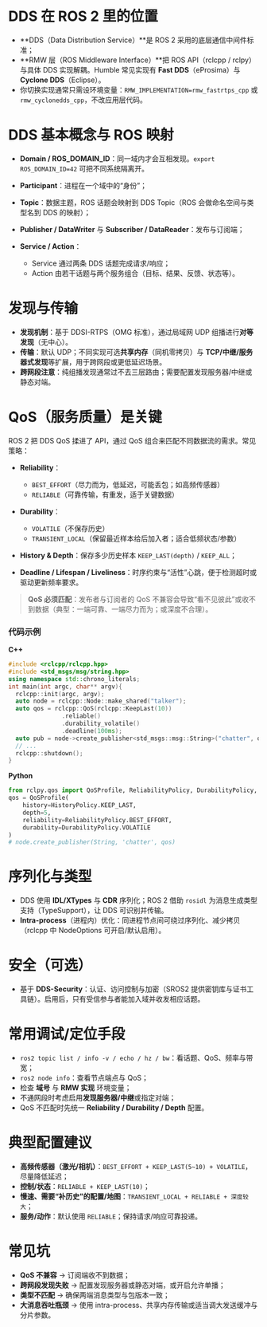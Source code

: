# DDS 在 ROS 2 里的位置

* \*\*DDS（Data Distribution Service）\*\*是 ROS 2 采用的底层通信中间件标准；
* \*\*RMW 层（ROS Middleware Interface）\*\*把 ROS API（rclcpp / rclpy）与具体 DDS 实现解耦。Humble 常见实现有 **Fast DDS**（eProsima）与 **Cyclone DDS**（Eclipse）。
* 你切换实现通常只需设环境变量：`RMW_IMPLEMENTATION=rmw_fastrtps_cpp` 或 `rmw_cyclonedds_cpp`，不改应用层代码。

# DDS 基本概念与 ROS 映射

* **Domain / ROS\_DOMAIN\_ID**：同一域内才会互相发现。`export ROS_DOMAIN_ID=42` 可把不同系统隔离开。
* **Participant**：进程在一个域中的“身份”；
* **Topic**：数据主题，ROS 话题会映射到 DDS Topic（ROS 会做命名空间与类型名到 DDS 的映射）；
* **Publisher / DataWriter** 与 **Subscriber / DataReader**：发布与订阅端；
* **Service / Action**：

  * Service 通过两条 DDS 话题完成请求/响应；
  * Action 由若干话题与两个服务组合（目标、结果、反馈、状态等）。

# 发现与传输

* **发现机制**：基于 DDSI-RTPS（OMG 标准），通过局域网 UDP 组播进行**对等发现**（无中心）。
* **传输**：默认 UDP；不同实现可选**共享内存**（同机零拷贝）与 **TCP/中继/服务器式发现**等扩展，用于跨网段或更低延迟场景。
* **跨网段注意**：纯组播发现通常过不去三层路由；需要配置发现服务器/中继或静态对端。

# QoS（服务质量）是关键

ROS 2 把 DDS QoS 揉进了 API，通过 QoS 组合来匹配不同数据流的需求。常见策略：

* **Reliability**：

  * `BEST_EFFORT`（尽力而为，低延迟，可能丢包；如高频传感器）
  * `RELIABLE`（可靠传输，有重发，适于关键数据）
* **Durability**：

  * `VOLATILE`（不保存历史）
  * `TRANSIENT_LOCAL`（保留最近样本给后加入者；适合低频状态/参数）
* **History & Depth**：保存多少历史样本 `KEEP_LAST(depth)` / `KEEP_ALL`；
* **Deadline / Lifespan / Liveliness**：时序约束与“活性”心跳，便于检测超时或驱动更新频率要求。

> **QoS 必须匹配**：发布者与订阅者的 QoS 不兼容会导致“看不见彼此”或收不到数据（典型：一端可靠、一端尽力而为；或深度不合理）。

### 代码示例

**C++**

```cpp
#include <rclcpp/rclcpp.hpp>
#include <std_msgs/msg/string.hpp>
using namespace std::chrono_literals;
int main(int argc, char** argv){
  rclcpp::init(argc, argv);
  auto node = rclcpp::Node::make_shared("talker");
  auto qos = rclcpp::QoS(rclcpp::KeepLast(10))
               .reliable()
               .durability_volatile()
               .deadline(100ms);
  auto pub = node->create_publisher<std_msgs::msg::String>("chatter", qos);
  // ...
  rclcpp::shutdown();
}
```

**Python**

```python
from rclpy.qos import QoSProfile, ReliabilityPolicy, DurabilityPolicy, HistoryPolicy
qos = QoSProfile(
    history=HistoryPolicy.KEEP_LAST,
    depth=5,
    reliability=ReliabilityPolicy.BEST_EFFORT,
    durability=DurabilityPolicy.VOLATILE
)
# node.create_publisher(String, 'chatter', qos)
```

# 序列化与类型

* DDS 使用 **IDL/XTypes** 与 **CDR** 序列化；ROS 2 借助 `rosidl` 为消息生成类型支持（TypeSupport），让 DDS 可识别并传输。
* **Intra-process**（进程内）优化：同进程节点间可绕过序列化、减少拷贝（rclcpp 中 NodeOptions 可开启/默认启用）。

# 安全（可选）

* 基于 **DDS-Security**：认证、访问控制与加密（SROS2 提供密钥库与证书工具链）。启用后，只有受信参与者能加入域并收发相应话题。

# 常用调试/定位手段

* `ros2 topic list / info -v / echo / hz / bw`：看话题、QoS、频率与带宽；
* `ros2 node info`：查看节点端点与 QoS；
* 检查 **域号** 与 **RMW 实现** 环境变量；
* 不通网段时考虑启用**发现服务器/中继**或指定对端；
* QoS 不匹配时先统一 **Reliability / Durability / Depth** 配置。

# 典型配置建议

* **高频传感器（激光/相机）**：`BEST_EFFORT + KEEP_LAST(5~10) + VOLATILE`，尽量降低延迟；
* **控制/状态**：`RELIABLE + KEEP_LAST(10)`；
* **慢速、需要“补历史”的配置/地图**：`TRANSIENT_LOCAL + RELIABLE + 深度较大`；
* **服务/动作**：默认使用 `RELIABLE`；保持请求/响应可靠投递。

# 常见坑

* **QoS 不兼容** → 订阅端收不到数据；
* **跨网段发现失败** → 配置发现服务器或静态对端，或开启允许单播；
* **类型不匹配** → 确保两端消息类型与包版本一致；
* **大消息吞吐瓶颈** → 使用 intra-process、共享内存传输或适当调大发送缓冲与分片参数。
